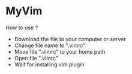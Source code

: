 # MyVim

How to use ?

- Download the file to your computer or server
- Change file name to ".vimrc"
- Move file ".vimrc" to your home path
- Open file ".vimrc"
- Wait for installing vim plugin
